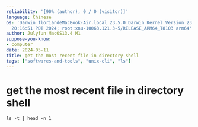 ```yaml
---
reliability: '[90% (author), 0 / 0 (visitor)]'
language: Chinese
os: 'Darwin floriandeMacBook-Air.local 23.5.0 Darwin Kernel Version 23.5.0: Wed May  1
  20:16:51 PDT 2024; root:xnu-10063.121.3~5/RELEASE_ARM64_T8103 arm64'
author: Julyfun MacOS13.4 M1
suppose-you-know:
- computer
date: 2024-05-11
title: get the most recent file in directory shell
tags: ["softwares-and-tools", "unix-cli", "ls"]
---
```

# get the most recent file in directory shell

```
ls -t | head -n 1
```

